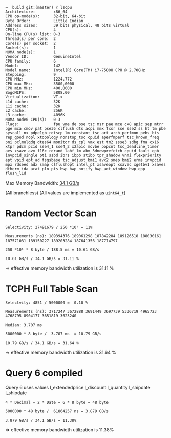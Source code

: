 ```
➜  build git:(master) ✗ lscpu
Architecture:        x86_64
CPU op-mode(s):      32-bit, 64-bit
Byte Order:          Little Endian
Address sizes:       39 bits physical, 48 bits virtual
CPU(s):              4
On-line CPU(s) list: 0-3
Thread(s) per core:  2
Core(s) per socket:  2
Socket(s):           1
NUMA node(s):        1
Vendor ID:           GenuineIntel
CPU family:          6
Model:               142
Model name:          Intel(R) Core(TM) i7-7500U CPU @ 2.70GHz
Stepping:            9
CPU MHz:             1224.772
CPU max MHz:         3500,0000
CPU min MHz:         400,0000
BogoMIPS:            5808.00
Virtualization:      VT-x
L1d cache:           32K
L1i cache:           32K
L2 cache:            256K
L3 cache:            4096K
NUMA node0 CPU(s):   0-3
Flags:               fpu vme de pse tsc msr pae mce cx8 apic sep mtrr pge mca cmov pat pse36 clflush dts acpi mmx fxsr sse sse2 ss ht tm pbe syscall nx pdpe1gb rdtscp lm constant_tsc art arch_perfmon pebs bts rep_good nopl xtopology nonstop_tsc cpuid aperfmperf tsc_known_freq pni pclmulqdq dtes64 monitor ds_cpl vmx est tm2 ssse3 sdbg fma cx16 xtpr pdcm pcid sse4_1 sse4_2 x2apic movbe popcnt tsc_deadline_timer aes xsave avx f16c rdrand lahf_lm abm 3dnowprefetch cpuid_fault epb invpcid_single pti ssbd ibrs ibpb stibp tpr_shadow vnmi flexpriority ept vpid ept_ad fsgsbase tsc_adjust bmi1 avx2 smep bmi2 erms invpcid mpx rdseed adx smap clflushopt intel_pt xsaveopt xsavec xgetbv1 xsaves dtherm ida arat pln pts hwp hwp_notify hwp_act_window hwp_epp flush_l1d
```


Max Memory Bandwidth:  [34.1 GB/s](
https://ark.intel.com/content/www/de/de/ark/products/95451/intel-core-i7-7500u-processor-4m-cache-up-to-3-50-ghz.html)

(All branchless)
(All values are implemented as `uint64_t`)

# Random Vector Scan
```
Selectivity: 27491679 / 250 *10⁶ = 11%

Measurements (ns): 189394376 189061298 187842284 189126518 188030161 187571031 189150227 189203284 187641356 187714797

250 *10⁶ * 8 byte / 188.5 ms = 10.61 GB/s

10.61 GB/s / 34.1 GB/s = 31.11 %
```
=> effective memory bandwidth utilization is 31.11 %

# TCPH Full Table Scan
```
Selectvity: 4851 / 5000000 =  0.10 %

Measurements (ns): 3717247 3672888 3691449 3697739 5336719 4965723 4768795 8904177 3651819 3623240

Median: 3.707 ms

5000000 * 8 byte /  3.707 ms  = 10.79 GB/s

10.79 GB/s / 34.1 GB/s = 31.64 %
```
=> effective memory bandwidth utilization is 31.64 %

# Query 6 compiled
Query 6 uses values
l_extendedprice
l_discount
l_quantity
l_shipdate
l_shipdate
```
4 * Decimal + 2 * Date = 6 * 8 byte = 48 byte 

5000000 * 48 byte /  61864257 ns = 3.879 GB/s

3.879 GB/s / 34.1 GB/s = 11.38%
```
=> effective memory bandwidth utilization is 11.38%